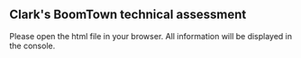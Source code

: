 ## Clark's BoomTown technical assessment 

Please open the html file in your browser. All information will be displayed in the console. 